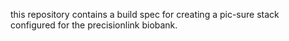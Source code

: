 this repository contains a build spec for creating a pic-sure stack configured for the precisionlink biobank.

